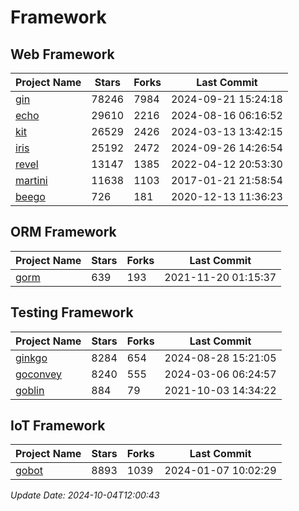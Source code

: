 # Framework

## Web Framework
| Project Name | Stars | Forks | Last Commit |
| ------------ | ----- | ----- | ----------- |
| [gin](https://github.com/gin-gonic/gin) | 78246 | 7984 | 2024-09-21 15:24:18 |
| [echo](https://github.com/labstack/echo) | 29610 | 2216 | 2024-08-16 06:16:52 |
| [kit](https://github.com/go-kit/kit) | 26529 | 2426 | 2024-03-13 13:42:15 |
| [iris](https://github.com/kataras/iris) | 25192 | 2472 | 2024-09-26 14:26:54 |
| [revel](https://github.com/revel/revel) | 13147 | 1385 | 2022-04-12 20:53:30 |
| [martini](https://github.com/go-martini/martini) | 11638 | 1103 | 2017-01-21 21:58:54 |
| [beego](https://github.com/astaxie/beego) | 726 | 181 | 2020-12-13 11:36:23 |

## ORM Framework
| Project Name | Stars | Forks | Last Commit |
| ------------ | ----- | ----- | ----------- |
| [gorm](https://github.com/jinzhu/gorm) | 639 | 193 | 2021-11-20 01:15:37 |

## Testing Framework
| Project Name | Stars | Forks | Last Commit |
| ------------ | ----- | ----- | ----------- |
| [ginkgo](https://github.com/onsi/ginkgo) | 8284 | 654 | 2024-08-28 15:21:05 |
| [goconvey](https://github.com/smartystreets/goconvey) | 8240 | 555 | 2024-03-06 06:24:57 |
| [goblin](https://github.com/franela/goblin) | 884 | 79 | 2021-10-03 14:34:22 |

## IoT Framework
| Project Name | Stars | Forks | Last Commit |
| ------------ | ----- | ----- | ----------- |
| [gobot](https://github.com/hybridgroup/gobot) | 8893 | 1039 | 2024-01-07 10:02:29 |

*Update Date: 2024-10-04T12:00:43*